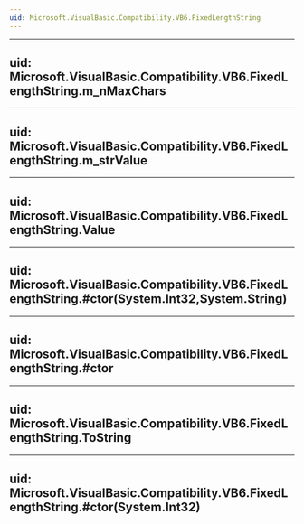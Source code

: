 ```yaml
---
uid: Microsoft.VisualBasic.Compatibility.VB6.FixedLengthString
---
```


---
uid: Microsoft.VisualBasic.Compatibility.VB6.FixedLengthString.m_nMaxChars
---

---
uid: Microsoft.VisualBasic.Compatibility.VB6.FixedLengthString.m_strValue
---

---
uid: Microsoft.VisualBasic.Compatibility.VB6.FixedLengthString.Value
---

---
uid: Microsoft.VisualBasic.Compatibility.VB6.FixedLengthString.#ctor(System.Int32,System.String)
---

---
uid: Microsoft.VisualBasic.Compatibility.VB6.FixedLengthString.#ctor
---

---
uid: Microsoft.VisualBasic.Compatibility.VB6.FixedLengthString.ToString
---

---
uid: Microsoft.VisualBasic.Compatibility.VB6.FixedLengthString.#ctor(System.Int32)
---
